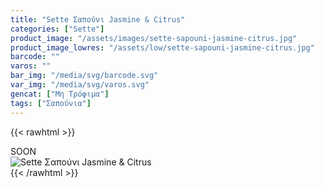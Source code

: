 ```yaml
---
title: "Sette Σαπούνι Jasmine & Citrus"
categories: ["Sette"]
product_image: "/assets/images/sette-sapouni-jasmine-citrus.jpg"
product_image_lowres: "/assets/low/sette-sapouni-jasmine-citrus.jpg"
barcode: ""
varos: ""
bar_img: "/media/svg/barcode.svg"
var_img: "/media/svg/varos.svg"
gencat: ["Μη Τρόφιμα"]
tags: ["Σαπούνια"]
---
```

{{< rawhtml >}}

<div class="sload434"><div class="product">SOON<br><div class="pimg"><img alt="Sette Σαπούνι Jasmine &amp; Citrus" title="Sette Σαπούνι Jasmine &amp; Citrus" src="/assets/images/sette-sapouni-jasmine-citrus.jpg"></div></div></div>
{{< /rawhtml >}}


